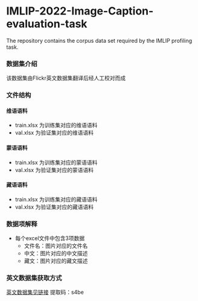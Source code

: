 # IMLIP-2022-Image-Caption-evaluation-task
The repository contains the corpus data set required by the IMLIP profiling task.
### 数据集介绍  
该数据集由Flickr英文数据集翻译后经人工校对而成  
### 文件结构  
#### 维语语料  
- train.xlsx 为训练集对应的维语语料  
- val.xlsx 为验证集对应的维语语料  
#### 蒙语语料  
- train.xlsx 为训练集对应的蒙语语料  
- val.xlsx 为验证集对应的蒙语语料  
#### 藏语语料  
- train.xlsx 为训练集对应的藏语语料  
- val.xlsx 为验证集对应的藏语语料  
### 数据项解释  
- 每个excel文件中包含3项数据  
  - 文件名：图片对应的文件名  
  - 中文：图片对应的中文描述  
  - 藏文：图片对应的藏文描述  
### 英文数据集获取方式
[英文数据集见链接](https://pan.baidu.com/s/1LRlQUL1MRipPL4MLOdExzg)
提取码：s4be
